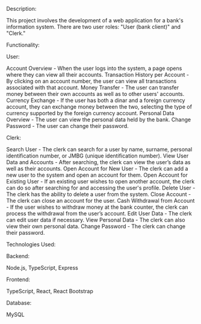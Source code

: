 
Description:

This project involves the development of a web application for a bank's information system. There are two user roles: "User (bank client)" and "Clerk."

Functionality:

User:

Account Overview - When the user logs into the system, a page opens where they can view all their accounts.
Transaction History per Account - By clicking on an account number, the user can view all transactions associated with that account.
Money Transfer - The user can transfer money between their own accounts as well as to other users' accounts.
Currency Exchange - If the user has both a dinar and a foreign currency account, they can exchange money between the two, selecting the type of currency supported by the foreign currency account.
Personal Data Overview - The user can view the personal data held by the bank.
Change Password - The user can change their password.

Clerk:

Search User - The clerk can search for a user by name, surname, personal identification number, or JMBG (unique identification number).
View User Data and Accounts - After searching, the clerk can view the user’s data as well as their accounts.
Open Account for New User - The clerk can add a new user to the system and open an account for them.
Open Account for Existing User - If an existing user wishes to open another account, the clerk can do so after searching for and accessing the user's profile.
Delete User - The clerk has the ability to delete a user from the system.
Close Account - The clerk can close an account for the user.
Cash Withdrawal from Account - If the user wishes to withdraw money at the bank counter, the clerk can process the withdrawal from the user’s account.
Edit User Data - The clerk can edit user data if necessary.
View Personal Data - The clerk can also view their own personal data.
Change Password - The clerk can change their password.

Technologies Used:

Backend:

Node.js, TypeScript, Express

Frontend:

TypeScript, React, React Bootstrap

Database:

MySQL
